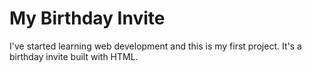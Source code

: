 # My Birthday Invite
I've started learning web development and this is my first project. 
It's a birthday invite built with HTML.
